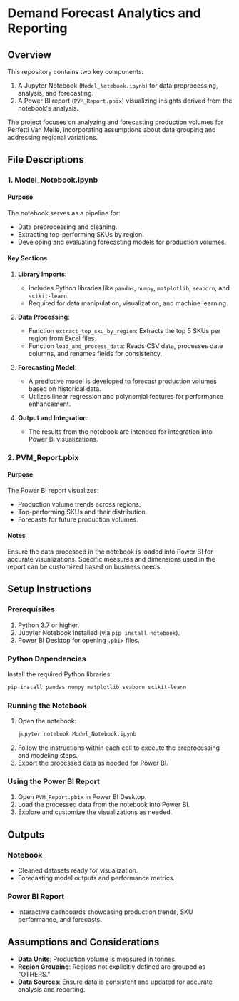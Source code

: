 # Demand Forecast Analytics and Reporting

## Overview
This repository contains two key components:
1. A Jupyter Notebook (`Model_Notebook.ipynb`) for data preprocessing, analysis, and forecasting.
2. A Power BI report (`PVM_Report.pbix`) visualizing insights derived from the notebook's analysis.

The project focuses on analyzing and forecasting production volumes for Perfetti Van Melle, incorporating assumptions about data grouping and addressing regional variations.

## File Descriptions

### 1. Model_Notebook.ipynb
#### Purpose
The notebook serves as a pipeline for:
- Data preprocessing and cleaning.
- Extracting top-performing SKUs by region.
- Developing and evaluating forecasting models for production volumes.

#### Key Sections
1. **Library Imports**:
   - Includes Python libraries like `pandas`, `numpy`, `matplotlib`, `seaborn`, and `scikit-learn`.
   - Required for data manipulation, visualization, and machine learning.

2. **Data Processing**:
   - Function `extract_top_sku_by_region`: Extracts the top 5 SKUs per region from Excel files.
   - Function `load_and_process_data`: Reads CSV data, processes date columns, and renames fields for consistency.

3. **Forecasting Model**:
   - A predictive model is developed to forecast production volumes based on historical data.
   - Utilizes linear regression and polynomial features for performance enhancement.

4. **Output and Integration**:
   - The results from the notebook are intended for integration into Power BI visualizations.

### 2. PVM_Report.pbix
#### Purpose
The Power BI report visualizes:
- Production volume trends across regions.
- Top-performing SKUs and their distribution.
- Forecasts for future production volumes.

#### Notes
Ensure the data processed in the notebook is loaded into Power BI for accurate visualizations. Specific measures and dimensions used in the report can be customized based on business needs.

## Setup Instructions

### Prerequisites
1. Python 3.7 or higher.
2. Jupyter Notebook installed (via `pip install notebook`).
3. Power BI Desktop for opening `.pbix` files.

### Python Dependencies
Install the required Python libraries:
```bash
pip install pandas numpy matplotlib seaborn scikit-learn
```

### Running the Notebook
1. Open the notebook:
   ```bash
   jupyter notebook Model_Notebook.ipynb
   ```
2. Follow the instructions within each cell to execute the preprocessing and modeling steps.
3. Export the processed data as needed for Power BI.

### Using the Power BI Report
1. Open `PVM_Report.pbix` in Power BI Desktop.
2. Load the processed data from the notebook into Power BI.
3. Explore and customize the visualizations as needed.

## Outputs

### Notebook
- Cleaned datasets ready for visualization.
- Forecasting model outputs and performance metrics.

### Power BI Report
- Interactive dashboards showcasing production trends, SKU performance, and forecasts.

## Assumptions and Considerations
- **Data Units**: Production volume is measured in tonnes.
- **Region Grouping**: Regions not explicitly defined are grouped as "OTHERS."
- **Data Sources**: Ensure data is consistent and updated for accurate analysis and reporting.



